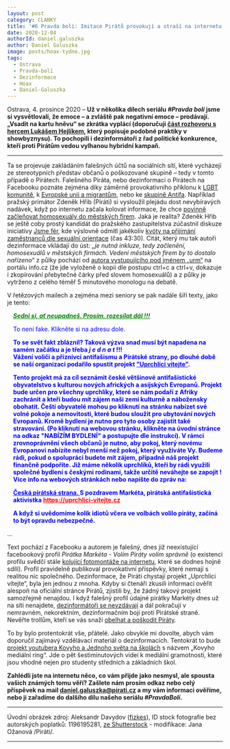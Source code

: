 ```yaml
---
layout: post
category: CLANKY
title: '#6 Pravda bolí: Imitace Pirátů provokují a straší na internetu'
date: 2020-12-04
authorId: daniel.galuszka
author: Daniel Galuszka
image: posts/hoax-tydne.jpg
tags:
  - Ostrava
  - Pravda-bolí
  - Dezinformace
  - Hoax
  - Daniel-Galuszka
---
```


Ostrava, 4. prosince 2020 – **Už v několika dílech seriálu _#Pravda bolí_ jsme si vysvětlovali, že emoce – a zvláště pak negativní emoce – prodávají. &bdquo;Vsadit na kartu hněvu&ldquo; se zkrátka vyplácí (doporučuji [část rozhovoru s hercem Lukášem Hejlíkem](https://youtu.be/rjxvg2MJH00?t=82 "YouTube – Lukáš Hejlík: Nebýt Pavlíny, tak na Masterchef nekouká přes milion lidí. Hip Hop Kemp býval šílený"), který popisuje podobné praktiky v showbyznysu). To pochopili i dezinformátoři z řad politické konkurence, kteří proti Pirátům vedou vylhanou hybridní kampaň.**

<hr />

Ta se projevuje zakládáním falešných účtů na sociálních sítí, které vycházejí ze stereotypních představ občanů o poškozované skupině – tedy v tomto případě o Pirátech. Falešného Piráta, nebo dezinformaci o Pirátech na Facebooku poznáte zejména díky záměrně provokativního příklonu k [LGBT komunitě](https://www.facebook.com/ceskobojuje/photos/2838746319703891 "Facebook: Česko patří nám - Pravdou proti neomarxismu na Facebooku"), k [Evropské unii a migrantům](https://www.facebook.com/ceskobojuje/photos/2545408549037671 "Facebook: Česko patří nám - Pravdou proti neomarxismu na Facebooku"), nebo ke [skupině Antifa](https://www.facebook.com/ceskobojuje/photos/2813694158875774 "Facebook: Česko patří nám - Pravdou proti neomarxismu na Facebooku"). Například pražský primátor Zdeněk Hřib (Piráti) si vysloužil plejádu dost nevybíravých nadávek, když po internetu začala kolovat informace, že chce [povinně začleňovat homosexuály do městských firem](https://www.facebook.com/ceskobojuje/photos/2809676932610830 "Facebook: Česko patří nám - Pravdou proti neomarxismu na Facebooku"). Jaká je realita? Zdeněk Hřib se ještě coby prostý kandidát do pražského zastupitelstva zúčastnil diskuze iniciativy [Jsme fér](https://www.jsmefer.cz/ "Jsme fér – Manželství pro všechny"), kde výslovně odmítl jakékoliv [kvóty na přijímání zaměstnanců dle sexuální orientace](https://www.facebook.com/jsmefer/videos/455626291613003/ "Facebook: Jsme fér - video") (čas 43:30). Citát, který mu tak autoři dezinformace vkládají do úst: _&bdquo;je nutná inkluze, tedy začlenění, homosexuálů v městských firmách. Vedení městských firem by to dostalo nařízeno&ldquo;_ z půlky pochází od [autora vystupujícího pod jménem &bdquo;urm&ldquo;](https://www.info.cz/volby/volby-2018-komunalni/plan-piratu-pro-prahu-inkluze-homosexualu-v-mestskych-firmach "INFO.cz – Plán Pirátů pro Prahu: Inkluze homosexuálů v městských firmách") na portálu info.cz (že jde vyloženě o kopii dle postupu ctrl+c a ctrl+v, dokazuje i zkopírování přebytečné čárky před slovem homosexuálů) a z půlky je vytrženo z celého téměř 5 minutového monologu na debatě.

V řetězových mailech a zejména mezi seniory se pak nadále šíří texty, jako je tento:

  <div style="padding-left:1em;"><p><span style="text-decoration: underline; color: green; font-weight: bold; font-style: italic">Sedni si, ať neupadneš. Prosím, rozesílat dál !!! </span></p>

  <div style="color: blue">
  <p>To není fake. Klikněte si na adresu dole.</p>

  <div style="font-weight: bold"><p>To se svět fakt zbláznil?  Taková výzva snad musí být napadena na samém začátku a je třeba   <i>j&nbsp;e&nbsp;d&nbsp;n&nbsp;a&nbsp;t</i>  !!! <br>
  Vážení voliči a příznivci antifašismu a Pirátské strany, po dlouhé době se naší organizaci podařilo spustit projekt  <u>"Uprchlíci vítejte"</u>. </p>

  <p>Tento projekt má za cíl seznámit české většinové antifašistické obyvatelstvo s kulturou nových afrických a asijských Evropanů. Projekt bude určen pro všechny uprchlíky, které se nám podaří z Afriky zachránit a kteří budou mít zájem naši zemi kulturně a nábožensky obohatit. Čeští obyvatelé mohou po kliknutí na stránku nabízet své volné pokoje a nemovitosti, které budou sloužit pro ubytování nových Evropanů. Kromě bydlení je nutno pro tyto osoby zajistit také stravování. (Po kliknutí na webovou stránku, klikněte na úvodní stránce na odkaz "NABÍZÍM BYDLENÍ" a postupujte dle instrukcí). V rámci zrovnoprávnění všech občanů je nutno, aby pokoj, který novému Evropanovi nabízíte nebyl menší než pokoj, který využíváte Vy. Budeme rádi, pokud o spolupráci budete mít zájem, případně náš projekt finančně podpoříte. Již máme několik uprchlíků, kteří by rádi využili společné bydlení s českými rodinami, takže určitě neváhejte se zapojit ! Více info na webových stránkách nebo napište do zpráv na: </p>

  <p><u><b>Česká pirátská strana. </b></u>S pozdravem Markéta, pirátská antifašistická aktivistka <a href="https://uprchlici-vitejte.cz" style="color: red">https://uprchlici-vitejte.cz</a></p>  

  <p>A když si uvědomíme kolik idiotů včera ve volbách volilo piráty, začíná to být opravdu nebezpečné.</p></div></div></div>

&hellip;

Text pochází z Facebooku a autorem je falešný, dnes již neexistující facebookový profil *Pirátka Markéta&nbsp;-&nbsp;Volím Piráty volím správně* (o existenci profilu svědčí stále [kolující fotomontáže na internetu](https://www.facebook.com/klub.reformy.cz/photos/3000625473322631 "Facebook: Reformy.cz"), které se dodnes hojně sdílí). Profil pravidelně publikoval provokativní příspěvky, které nemají s realitou nic společného. Dezinformace, že Piráti chystají projekt „Uprchlíci vítejte“, byla jen jednou z mnoha. Kdyby si čtenáři zkusili informaci ověřit alespoň na oficiální stránce Pirátů, zjistili by, že žádný takový projekt samozřejmě nenajdou. I když falešný profil údajné pirátky Markéty dnes už na síti nenajdete, [dezinformátoři se nevzdávají](https://www.facebook.com/Pir%C3%A1tsk%C3%A1-pravda-2061457867500041/photos/ "Facebook: Pirátská pravda") a dál pokračují v nemravném, nekorektním, dezinformačním boji proti Pirátské straně. Nevěřte trollům, kteří se vás snaží [obelhat a poškodit Piráty](https://www.pirati.cz/hoax/#marketa-volim-piraty "Pirati.cz: Nevěřte hoaxům a nenechte sebou manipulovat podvodníky!").

To by bylo protentokrát vše, přátelé. Jako obvykle mi dovolte, abych vám doporučil zajímavý vzdělávací materiál o dezinformacích. Tentokrát to bude [projekt youtubera Kovyho a Jednoho světa na školách](https://www.jsns.cz/lekce/226333-kovyho-medialni-ring "jsns.cz: Kovyho mediální ring") s názvem &bdquo;Kovyho mediální ring&ldquo;. Jde o pět šestiminutových videí k mediální gramotnosti, které jsou vhodné nejen pro studenty středních a základních škol.  

**Zahlédli jste na internetu něco, co vám přijde jako nesmysl, ale spousta vašich známých tomu věří? Zašlete nám prosím odkaz nebo celý příspěvek na mail [daniel.galuszka@pirati.cz](mailto:daniel.galuszka@pirati.cz) a my vám informaci ověříme, nebo ji zařadíme do dalšího dílu našeho seriálu _#PravdaBolí_.**

---

Úvodní obrázek zdroj: Aleksandr Davydov ([fizkes](https://www.shutterstock.com/cs/g/fizkes "fizkes")), ID stock fotografie bez autorských poplatků: 1196195281, [ze Shutterstock](https://www.shutterstock.com/cs/image-photo/confused-millennial-man-sitting-alone-on-1196195281) - modifikace: Jana Ožanová /Piráti/.

- - -

